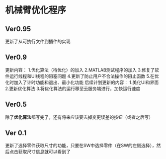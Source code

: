 # 机械臂优化程序
## Ver0.95
更新了从可执行文件到插件的实现

## Ver0.9
更新内容：
1.优化算法（待优化）的加入
2.MATLAB测试程序的加入
3.修复了软件运行线程和UI线程的阻塞问题
4.更新了防止用户不合法操作的阻止函数
5.在优化时加入了计时功能和退出、最小化功能
后续计划更新的内容：
1.美化UI和界面
2.更新优化算法
3.将优化算法的运行移至云服务端进行，加快运行速度

## Ver0.5
除了**优化算法**都写完了，还有将来应该要去掉变更误差的按钮（或者之后写）

## Ver 0.1
更新了选择零件获取尺寸的功能，只要在SW中选择零件（在SW的左侧选择），然后点击获取尺寸信息就可以看到了